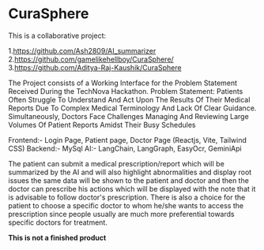 # **CuraSphere**

This is a collaborative project:

1.https://github.com/Ash2809/AI_summarizer
2.https://github.com/gamelikehellboy/CuraSphere/
3.https://github.com/Aditya-Raj-Kaushik/CuraSphere

The Project consists of a Working Interface for the Problem Statement Received During the TechNova Hackathon.
Problem Statement: Patients Often Struggle To Understand And Act Upon The Results Of Their Medical Reports Due To Complex Medical Terminology And Lack Of Clear Guidance. Simultaneously, Doctors Face Challenges Managing And Reviewing Large Volumes Of Patient Reports Amidst Their Busy Schedules

Frontend:- Login Page, Patient page, Doctor Page (Reactjs, Vite, Tailwind CSS)
Backend:- MySql
AI:- LangChain, LangGraph, EasyOcr, GeminiApi

The patient can submit a medical prescription/report  which will be summarized by the AI and will also highlight abnormalities and display root issues the same data will be shown to the patient and doctor and then the doctor can prescribe his actions which will be displayed with the note that it is advisable to follow doctor's prescription. There is also a choice for the patient to choose a specific doctor to whom he/she wants to access the prescription since people usually are much more preferential towards specific doctors for treatment.

**This is not a finished product** 
